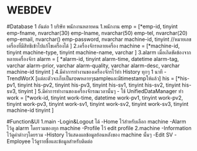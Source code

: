 # WEBDEV

#Database 1 อันต่อ 1 บริษัท พนักงานหลายคน
1.พนักงาน
emp = [*emp-id,                         tinyint
        emp-fname,                      nvarchar(30)
        emp-lname,                      nvarchar(50)
        emp-tel,                        nvarchar(20)
        emp-email,                      nvarchar()
        emp-password,                   nvarchar
        machine-id,                     tinyint //หมายเลขเครื่องที่มีสิทธิเข้าไปแก้ไขเครื่องได้
    ]
2.เครื่องจักรหลายเครื่อง
machine = [*machine-id,                 tinyint
            machine-type,               tinyint
            machine-name,               varchar
            ]
3.alarm เมื่อเกิดขัดข้องจากหลายเครื่องจักร 
alarm = [  *alarm-id,                   tinyint
            alarm-time,                 datetime
            alarm-tag,                  varchar
            alarm-prior,                varchar
            alarm-quality,              varchar
            alarm-desc,                 varchar
            machine-id                  tinyint
            ]
4.มีค่าการทำงานของเครื่องจักรไว้ทำ History ทุกๆ 1 นาที - TrendWorX [แต่ละตัวจะเก็บเป็นrowหลายๆsampleและมีtimestampให้แล้ว]
his = [*his-pv1,                        tinyint
        his-pv2,                        tinyint
        his-pv3,                        tinyint
        his-sv1,                        tinyint
        his-sv2,                        tinyint
        his-sv3,                        tinyint
        ]
5.มีค่าการทำงานของเครื่องจักรณเวลานั้นๆ - ใช้ UnifiedDataManager ทำ
work = [*work-id,                       tinyint
        work-time,                      datetime
        work-pv1,                       tinyint
        work-pv2,                       tinyint
        work-pv3,                       tinyint
        work-sv1,                       tinyint
        work-sv2,                       tinyint
        work-sv3,                       tinyint
        machine-id                      tinyint
        ] 

#Function&UI
1.main
    -Login&Logout ได้
    -Home ไว้สำหรับเลือก machine
    -Alarm ไว้ดู alarm โดยรวมของทุก machine
    -Profile ไว้ edit profile
2.machine
    -Information ไว้ดูค่าต่างๆโดยรวม
    -History ไว้แสดงผลข้อมูลย้อนหลังของ machine นั้นๆ
    -Edit SV
    -Employee ไว้ดูรายชื่อและข้อมูลสำหรับติดต่อ